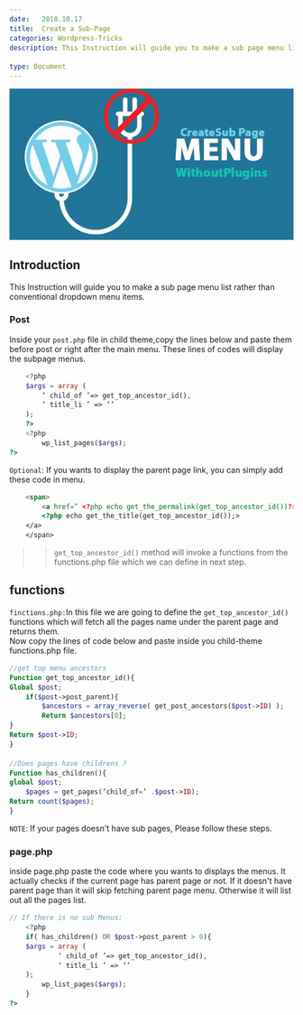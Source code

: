 ```yaml
---
date:	2018.10.17
title:	Create a Sub-Page
categories: Wordpress-Tricks
description: This Instruction will guide you to make a sub page menu list rather than conventional dropdown menu items.

type: Document
---
```

![image](/images/gellary/sub-page.jpg)
## Introduction

This Instruction will guide you to make a sub page menu list rather than conventional dropdown menu items.
### Post
Inside your `post.php` file in child theme,copy the lines below and paste them before post or right after the main menu. These lines of codes will display the subpage menus.
``` php
    <?php
    $args = array (
        ‘ child_of ’=> get_top_ancestor_id(),
        ‘ title_li ’ => ‘’
    );
    ?>
    <?php 
        wp_list_pages($args);
?>
```  

`Optional`: If you wants to display the parent page link, you can simply add these code in menu.
```html
    <span>
        <a href=” <?php echo get_the_permalink(get_top_ancestor_id())?>”> 
        <?php echo get_the_title(get_top_ancestor_id());>
    </a>
    </span>
```
>>  `get_top_ancestor_id()` method will invoke a functions from the functions.php file which we can define in next step.

## functions
`finctions.php:`In this file we are going to define the `get_top_ancestor_id()` functions which will fetch all the pages name under the parent page and returns them.  
Now copy the lines of code below and paste inside you child-theme functions.php file.

```php
//get top menu ancestors
Function get_top_ancestor_id(){
Global $post;
    if($post->post_parent){
        $ancestors = array_reverse( get_post_ancestors($post->ID) );
        Return $ancestors[0];
}
Return $post->ID;
}

//Does pages have childrens ?
Function has_children(){
global $post;
    $pages = get_pages(‘child_of=’ .$post->ID);
Return count($pages);
}

```
  
`NOTE`: If your pages doesn't have sub pages, Please follow these steps. 

### page.php
inside page.php paste the code where you wants to displays the menus. It actually checks if the current page has parent page or not. If it doesn't have parent page than it will skip fetching parent page menu. Otherwise it will list out all the pages list. 
```php
// If there is no sub Menus:
    <?php
    if( has_children() OR $post->post_parent > 0){
    $args = array (
            ‘ child_of ’=> get_top_ancestor_id(),
            ‘ title_li ’ => ‘’
    );
        wp_list_pages($args);
    }   
?>
```
